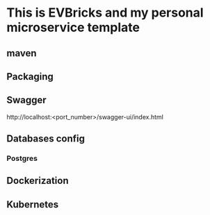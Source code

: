 # This is EVBricks and my personal microservice template

## maven

## Packaging

## Swagger
http://localhost:<port_number>/swagger-ui/index.html
## Databases config
### Postgres


## Dockerization
## Kubernetes


